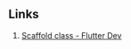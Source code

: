 ## Links

1. [Scaffold class - Flutter Dev](https://api.flutter.dev/flutter/material/Scaffold-class.html)
